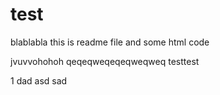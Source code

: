 # test
blablabla
this is readme file and some html code


jvuvvohohoh
qeqeqweqeqeqweqweq
testtest

1
dad
asd
sad

